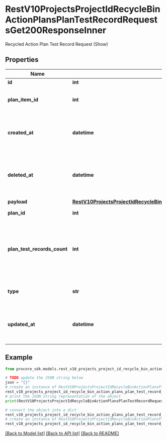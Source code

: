 # RestV10ProjectsProjectIdRecycleBinActionPlansPlanTestRecordRequestsGet200ResponseInner

Recycled Action Plan Test Record Request (Show)

## Properties

Name | Type | Description | Notes
------------ | ------------- | ------------- | -------------
**id** | **int** | ID | [optional] 
**plan_item_id** | **int** | ID of the associated Action Plan Item ID | [optional] 
**created_at** | **datetime** | Time the Action Plan Test Record Request was created | [optional] 
**deleted_at** | **datetime** | Time the Recycled Action Plan Test Record Request was deleted | [optional] 
**payload** | [**RestV10ProjectsProjectIdRecycleBinActionPlansPlanTestRecordRequestsGet200ResponseInnerPayload**](RestV10ProjectsProjectIdRecycleBinActionPlansPlanTestRecordRequestsGet200ResponseInnerPayload.md) |  | [optional] 
**plan_id** | **int** | Action Plan ID | [optional] 
**plan_test_records_count** | **int** | Count of Action Plan Test Records linked to this Action Plan Test Record Request | [optional] 
**type** | **str** | Action Plan Test Record Request Type | [optional] 
**updated_at** | **datetime** | Time the Action Plan Test Record Request was updated | [optional] 

## Example

```python
from procore_sdk.models.rest_v10_projects_project_id_recycle_bin_action_plans_plan_test_record_requests_get200_response_inner import RestV10ProjectsProjectIdRecycleBinActionPlansPlanTestRecordRequestsGet200ResponseInner

# TODO update the JSON string below
json = "{}"
# create an instance of RestV10ProjectsProjectIdRecycleBinActionPlansPlanTestRecordRequestsGet200ResponseInner from a JSON string
rest_v10_projects_project_id_recycle_bin_action_plans_plan_test_record_requests_get200_response_inner_instance = RestV10ProjectsProjectIdRecycleBinActionPlansPlanTestRecordRequestsGet200ResponseInner.from_json(json)
# print the JSON string representation of the object
print(RestV10ProjectsProjectIdRecycleBinActionPlansPlanTestRecordRequestsGet200ResponseInner.to_json())

# convert the object into a dict
rest_v10_projects_project_id_recycle_bin_action_plans_plan_test_record_requests_get200_response_inner_dict = rest_v10_projects_project_id_recycle_bin_action_plans_plan_test_record_requests_get200_response_inner_instance.to_dict()
# create an instance of RestV10ProjectsProjectIdRecycleBinActionPlansPlanTestRecordRequestsGet200ResponseInner from a dict
rest_v10_projects_project_id_recycle_bin_action_plans_plan_test_record_requests_get200_response_inner_from_dict = RestV10ProjectsProjectIdRecycleBinActionPlansPlanTestRecordRequestsGet200ResponseInner.from_dict(rest_v10_projects_project_id_recycle_bin_action_plans_plan_test_record_requests_get200_response_inner_dict)
```
[[Back to Model list]](../README.md#documentation-for-models) [[Back to API list]](../README.md#documentation-for-api-endpoints) [[Back to README]](../README.md)


